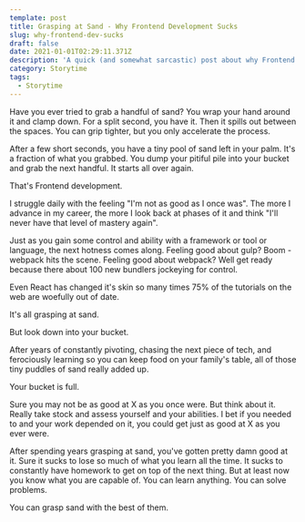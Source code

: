 ```yaml
---
template: post
title: Grasping at Sand - Why Frontend Development Sucks
slug: why-frontend-dev-sucks
draft: false
date: 2021-01-01T02:29:11.371Z
description: 'A quick (and somewhat sarcastic) post about why Frontend development sucks. '
category: Storytime
tags:
  - Storytime
---
```

Have you ever tried to grab a handful of sand? You wrap your hand around it and clamp down. For a split second, you have it. Then it spills out between the spaces. You can grip tighter, but you only accelerate the process. 

After a few short seconds, you have a tiny pool of sand left in your palm. It's a fraction of what you grabbed. You dump your pitiful pile into your bucket and grab the next handful. It starts all over again.

That's Frontend development. 

I struggle daily with the feeling "I'm not as good as I once was". The more I advance in my career, the more I look back at phases of it and think "I'll never have that level of mastery again". 

Just as you gain some control and ability with a framework or tool or language, the next hotness comes along. Feeling good about gulp? Boom - webpack hits the scene. Feeling good about webpack? Well get ready because there about 100 new bundlers jockeying for control.

Even React has changed it's skin so many times 75% of the tutorials on the web are woefully out of date.

It's all grasping at sand. 

But look down into your bucket.

After years of constantly pivoting, chasing the next piece of tech, and ferociously learning so you can keep food on your family's table, all of those tiny puddles of sand really added up.

Your bucket is full. 

Sure you may not be as good at X as you once were. But think about it. Really take stock and assess yourself and your abilities. I bet if you needed to and your work depended on it, you could get just as good at X as you ever were. 

After spending years grasping at sand, you've gotten pretty damn good at it. Sure it sucks to lose so much of what you learn all the time. It sucks to constantly have homework to get on top of the next thing. But at least now you know what you are capable of. You can learn anything. You can solve problems. 

You can grasp sand with the best of them.
